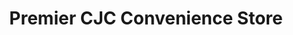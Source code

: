 ---
title: "Premier CJC Convenience Store"
url: /gravesend/premier-cjc-convenience-store/
shop: convenience
---
